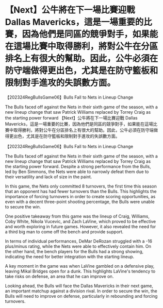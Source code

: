 #  【Next】公牛將在下一場比賽迎戰 Dallas Mavericks，這是一場重要的比賽，因為他們是同區的競爭對手，如果能在這場比賽中取得勝利，將對公牛在分區排名上有很大的幫助。因此，公牛必須在防守端做得更出色，尤其是在防守籃板和限制對手進攻的失誤數方面。

【202324RegBullsGame06】Bulls Fall to Nets in Lineup Change

The Bulls faced off against the Nets in their sixth game of the season, with a new lineup change that saw Patrick Williams replaced by Torrey Craig as the starting power forward 
  【Next】公牛將在下一場比賽迎戰 Dallas Mavericks，這是一場重要的比賽，因為他們是同區的競爭對手，如果能在這場比賽中取得勝利，將對公牛在分區排名上有很大的幫助。因此，公牛必須在防守端做得更出色，尤其是在防守籃板和限制對手進攻的失誤數方面。

【202324RegBullsGame06】Bulls Fall to Nets in Lineup Change

The Bulls faced off against the Nets in their sixth game of the season, with a new lineup change that saw Patrick Williams replaced by Torrey Craig as the starting power forward. Despite a strong performance from the Bulls, led by Ben Simmons, the Nets were able to narrowly defeat them due to their versatility and lack of size in the paint.

In this game, the Nets only committed 8 turnovers, the first time this season that an opponent has had fewer turnovers than the Bulls. This highlights the importance of forcing turnovers in order to create scoring opportunities, as even with a decent three-point shooting percentage, the Bulls were unable to secure the win.

One positive takeaway from this game was the lineup of Craig, Williams, Coby White, Nikola Vucevic, and Zach LaVine, which proved to be effective and worth exploring in future games. However, it also revealed the need for a third big man to come off the bench and provide support.

In terms of individual performances, DeMar DeRozan struggled with a -16 plus/minus rating, while the Nets were able to effectively contain him. On the other hand, the bench players for the Bulls had a strong showing, indicating the need for better integration with the starting lineup.

A key moment in the game was when LaVine gambled on a defensive play, leaving Mikal Bridges open for a dunk. This highlights LaVine's tendency to take risks on defense, an area that he can improve on.

Looking ahead, the Bulls will face the Dallas Mavericks in their next game, an important matchup against a division rival. In order to secure the win, the Bulls will need to improve on defense, particularly in rebounding and forcing turnovers. 